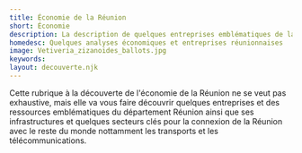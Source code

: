 ```yaml
---
title: Économie de la Réunion
short: Économie
description: La description de quelques entreprises emblématiques de la Réunion et certains secteurs d'activité remarquables.
homedesc: Quelques analyses économiques et entreprises réunionnaises
image: Vetiveria_zizanoides_ballots.jpg
keywords:
layout: decouverte.njk
---
```


Cette rubrique à la découverte de l'économie de la Réunion ne se veut pas exhaustive, mais elle va vous faire découvrir quelques entreprises et des ressources emblématiques du département Réunion ainsi que ses infrastructures et quelques secteurs clés pour la connexion de la Réunion avec le reste du monde nottamment les transports et les télécommunications.

<!-- TODO : COT
les train, le traintram -->
